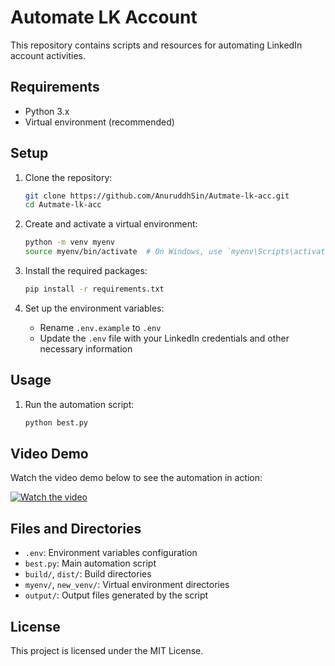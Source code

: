 # Automate LK Account

This repository contains scripts and resources for automating LinkedIn account activities.

## Requirements

- Python 3.x
- Virtual environment (recommended)

## Setup

1. Clone the repository:
    ```bash
    git clone https://github.com/AnuruddhSin/Autmate-lk-acc.git
    cd Autmate-lk-acc
    ```

2. Create and activate a virtual environment:
    ```bash
    python -m venv myenv
    source myenv/bin/activate  # On Windows, use `myenv\Scripts\activate`
    ```

3. Install the required packages:
    ```bash
    pip install -r requirements.txt
    ```

4. Set up the environment variables:
    - Rename `.env.example` to `.env`
    - Update the `.env` file with your LinkedIn credentials and other necessary information

## Usage

1. Run the automation script:
    ```bash
    python best.py
    ```

## Video Demo

Watch the video demo below to see the automation in action:

[![Watch the video](https://img.youtube.com/vi/TXWj7A1gA_Y/0.jpg)](https://github.com/AnuruddhSin/Autmate-lk-acc/blob/main/lkd%20automation.mp4)

## Files and Directories

- `.env`: Environment variables configuration
- `best.py`: Main automation script
- `build/`, `dist/`: Build directories
- `myenv/`, `new_venv/`: Virtual environment directories
- `output/`: Output files generated by the script

## License

This project is licensed under the MIT License.
